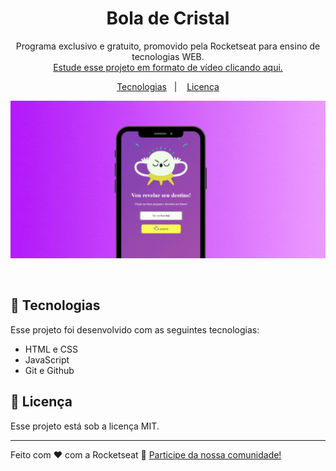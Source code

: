 <h1 align="center"> Bola de Cristal </h1>

<p align="center">
Programa exclusivo e gratuito, promovido pela Rocketseat para ensino de tecnologias WEB. <br/>
<a href="https://lp.rocketseat.com.br/devlinks/inscricao?utm_source=github&utm_medium=descricao&utm_campaign=capture-devlinks&utm_term=organic&utm_content=descricao-github-mayk-brito">Estude esse projeto em formato de vídeo clicando aqui.</a>
</p>

<p align="center">
  <a href="#-tecnologias">Tecnologias</a>&nbsp;&nbsp;&nbsp;|&nbsp;&nbsp;&nbsp;
    <a href="#memo-licença">Licença</a>
</p>

<p align="center">
  <img alt="banner.github" src="/banner.github.gif">
</p>

<br>



## 🚀 Tecnologias

Esse projeto foi desenvolvido com as seguintes tecnologias:

- HTML e CSS
- JavaScript
- Git e Github


## :memo: Licença

Esse projeto está sob a licença MIT.

---

Feito com ♥ com a Rocketseat :wave: [Participe da nossa comunidade!](https://discord.gg/rocketseat)